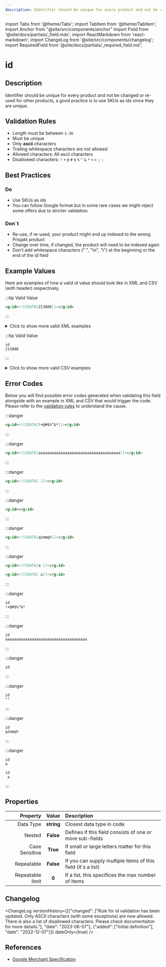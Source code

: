 ```yaml
---
description: Identifier should be unique for every product and not be changed or re-used for other products, a good practice is to use SKUs as ids since they are unique.
---
```


import Tabs from '@theme/Tabs';
import TabItem from '@theme/TabItem';
import Anchor from "@site/src/components/anchor"
import Field from '@site/docs/partials/_field.mdx';
import ReactMarkdown from 'react-markdown';
import ChangeLog from '@site/src/components/changelog';
import RequiredField from '@site/docs/partials/_required_field.md';

# id

<RequiredField/>

## Description

Identifier should be unique for every product and not be changed or re-used for other products, a good practice is to use SKUs as ids since they are unique.






## Validation Rules

- Length must be between `1-36`
- Must be unique
- Only **ascii** characters
- Trailing whitespace characters are not allowed
- Allowed characters: All ascii characters
- Disallowed characters: `!` `+` `@` `#` `$` `%` `^` `&` `*` `<` `>` `;` `:`


## Best Practices


### Do

- Use SKUs as ids
- You can follow Google format but in some rare cases we might reject some offers due to stricter validation.



### Don´t

- Re-use, if re-used, your product might end up indexed to the wrong Prisjakt product
- Change over time, if changed, the product will need to be indexed again
- Don't add whitespace characters (" ", "\n", "t") at the beginning or the end of the id field




## Example Values

Here are examples of how a valid *id* value  should look like in XML and CSV (with header) respectively.

<Tabs>
  <TabItem value="valid_xml" label="XML" default>

:::tip Valid Value

```xml
<g:id><![CDATA[213888]]></g:id>
```

:::

<details>
  <summary>Click to show more valid XML examples</summary>
  <div>

```xml
<g:id><![CDATA[213888]]></g:id>
```

```xml
<g:id><![CDATA[aBCd1123]]></g:id>
```

```xml
<g:id><![CDATA[09az]]></g:id>
```

```xml
<g:id><![CDATA[a b./)(]]></g:id>
```


  </div>
</details>

 </TabItem>
  <TabItem value="valid_csv" label="CSV">

:::tip Valid Value

```csv
id
213888
```

:::

<details>
  <summary>Click to show more valid CSV examples</summary>
  <div>

```csv
id
213888
```

```csv
id
aBCd1123
```

```csv
id
09az
```

```csv
id
a b./)(
```


  </div>
</details>

  </TabItem>
</Tabs>

## Error Codes

Below you will find possible error codes generated when validating this field alongside with an example in XML and CSV that would trigger the code. Please refer to the [validation rules](#validation-rules) to understand the cause.

<Tabs>
  <TabItem value="invalid_xml" label="XML" default>

:::danger <Anchor id="validation_id_blacklisted_ascii_character" title="validation_id_blacklisted_ascii_character" />

```xml
<g:id><![CDATA[!+@#$%^&*]]></g:id>
```

:::

:::danger <Anchor id="validation_invalid_length" title="validation_invalid_length" />

```xml
<g:id><![CDATA[aaaaaaaaaaaaaaaaaaaaaaaaaaaaaaaaaaaaa]]></g:id>
```

:::

:::danger <Anchor id="validation_invalid_value" title="validation_invalid_value" />

```xml
<g:id><![CDATA[ ]]></g:id>
```

:::

:::danger <Anchor id="validation_missing_value" title="validation_missing_value" />

```xml
<g:id></g:id>
```

:::

:::danger <Anchor id="validation_non_ascii_character" title="validation_non_ascii_character" />

```xml
<g:id><![CDATA[ąśπœę©]]></g:id>
```

:::

:::danger <Anchor id="validation_trailing_whitespace" title="validation_trailing_whitespace" />

```xml
<g:id><![CDATA[a ]]></g:id>
```
```xml
<g:id><![CDATA[ a]]></g:id>
```

:::


 </TabItem>
  <TabItem value="invalid_csv" label="CSV">

:::danger <Anchor id="validation_id_blacklisted_ascii_character" title="validation_id_blacklisted_ascii_character" />

```csv
id
!+@#$%^&*
```

:::

:::danger <Anchor id="validation_invalid_length" title="validation_invalid_length" />

```csv
id
aaaaaaaaaaaaaaaaaaaaaaaaaaaaaaaaaaaaa
```

:::

:::danger <Anchor id="validation_invalid_value" title="validation_invalid_value" />

```csv
id
```

:::

:::danger <Anchor id="validation_missing_value" title="validation_missing_value" />

```csv
id
""
```

:::

:::danger <Anchor id="validation_non_ascii_character" title="validation_non_ascii_character" />

```csv
id
ąśπœę©
```

:::

:::danger <Anchor id="validation_trailing_whitespace" title="validation_trailing_whitespace" />

```csv
id
a
```
```csv
id
 a
```

:::


  </TabItem>
</Tabs>

## Properties

|     **Property** |         **Value**          | **Description**                                              |
|-----------------:|:--------------------------:|:-------------------------------------------------------------|
|        Data Type |    **string**     | Closest data type in code                                    |
|           Nested |      **False**      | Defines if this field consists of one or more sub-fields     |
|   Case Sensitive |  **True**  | If small or large letters matter for this field              |
|       Repeatable |    **False**    | If you can supply multiple items of this field (it´s a list) |
| Repeatable limit | **0** | If a list, this specifices the max number of items           |

## Changelog
<ChangeLog versionHistory={[{"changed": ["Rule for id validation has been updated. Only ASCII characters (with some exceptions) are now allowed. There is also a list of disallowed characters. Please check documentaiton for more details."], "date": "2023-06-07"}, {"added": ["Initial definition"], "date": "2022-12-07"}]} dateOnly={true} />

## References
- [Google Merchant Specification](https://support.google.com/merchants/answer/6324405)
